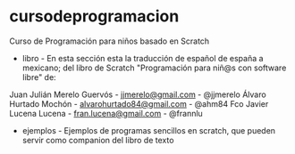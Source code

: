 cursodeprogramacion
===================

Curso de Programación para niños basado en Scratch 

- libro - En esta sección esta la traducción de español de españa a mexicano;  del libro de Scratch "Programación para niñ@s con software libre" de: 

Juan Julián Merelo Guervós - jjmerelo@gmail.com - @jjmerelo
Álvaro Hurtado Mochón - alvarohurtado84@gmail.com - @ahm84
Fco Javier Lucena Lucena - fran.lucena@gmail.com - @frannlu

- ejemplos - Ejemplos de programas sencillos en scratch, que pueden servir como companion del libro de texto


